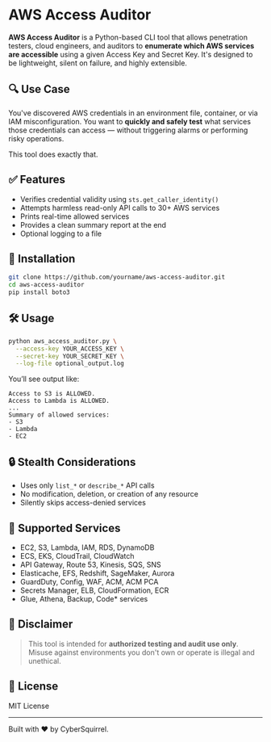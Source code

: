 # AWS Access Auditor

**AWS Access Auditor** is a Python-based CLI tool that allows penetration testers, cloud engineers, and auditors to **enumerate which AWS services are accessible** using a given Access Key and Secret Key. It's designed to be lightweight, silent on failure, and highly extensible.

## 🔍 Use Case

You've discovered AWS credentials in an environment file, container, or via IAM misconfiguration. You want to **quickly and safely test** what services those credentials can access — without triggering alarms or performing risky operations.

This tool does exactly that.

## ✅ Features

- Verifies credential validity using `sts.get_caller_identity()`
- Attempts harmless read-only API calls to 30+ AWS services
- Prints real-time allowed services
- Provides a clean summary report at the end
- Optional logging to a file

## 🚀 Installation

```bash
git clone https://github.com/yourname/aws-access-auditor.git
cd aws-access-auditor
pip install boto3
```

## 🛠️ Usage

```bash
python aws_access_auditor.py \
  --access-key YOUR_ACCESS_KEY \
  --secret-key YOUR_SECRET_KEY \
  --log-file optional_output.log
```

You’ll see output like:

```text
Access to S3 is ALLOWED.
Access to Lambda is ALLOWED.
...
Summary of allowed services:
- S3
- Lambda
- EC2
```

## 🔒 Stealth Considerations

- Uses only `list_*` or `describe_*` API calls
- No modification, deletion, or creation of any resource
- Silently skips access-denied services

## 📁 Supported Services

- EC2, S3, Lambda, IAM, RDS, DynamoDB
- ECS, EKS, CloudTrail, CloudWatch
- API Gateway, Route 53, Kinesis, SQS, SNS
- Elasticache, EFS, Redshift, SageMaker, Aurora
- GuardDuty, Config, WAF, ACM, ACM PCA
- Secrets Manager, ELB, CloudFormation, ECR
- Glue, Athena, Backup, Code* services

## 📌 Disclaimer

> This tool is intended for **authorized testing and audit use only**. Misuse against environments you don't own or operate is illegal and unethical.

## 📄 License

MIT License

---

Built with ❤️ by CyberSquirrel.
